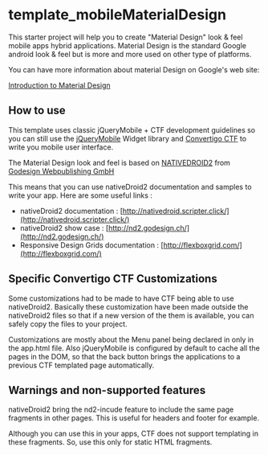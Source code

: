 # template_mobileMaterialDesign #
This starter project will help you to create "Material Design" look & feel mobile apps hybrid applications. Material Design is the standard Google android look & feel but is more and more used on other type of platforms.

You can have more information about material Design on Google's web site: 

[Introduction to Material Design](https://material.google.com/)

## How to use ##
This template uses classic jQueryMobile + CTF development guidelines so you can still use the [jQueryMobile](http://demos.jquerymobile.com/1.4.5/)  Widget library and  [Convertigo CTF](http://www.convertigo.com/document/latest/reference-manual/convertigo-templating-framework/) to write you mobile user interface.

The Material Design look and feel is based on [NATIVEDROID2](http://nativedroid.godesign.ch/material/) from  [Godesign Webpublishing GmbH](http://www.godesign.ch/) 

This means that you can use nativeDroid2 documentation and samples to write your app. Here are some useful links :

- nativeDroid2 documentation :  [http://nativedroid.scripter.click/](http://nativedroid.scripter.click/)
- nativeDroid2 show case : [http://nd2.godesign.ch/](http://nd2.godesign.ch/)
- Responsive Design Grids documentation : [http://flexboxgrid.com/](http://flexboxgrid.com/)

## Specific Convertigo CTF Customizations ##
Some customizations had to be made to have CTF being able to use nativeDroid2. Basically these customization have been made outside the nativeDroid2 files so that if a new version of the them is available, you can safely copy the files to your project.

Customizations are mostly about the Menu panel being declared in only in the app.html file. Also jQueryMobile is configured by default to cache all the pages in the DOM, so that the back button brings the applications to a previous CTF templated page automatically.


## Warnings and non-supported features ##
nativeDroid2 bring the nd2-incude feature to include the same page fragments in other pages. This is useful for headers and footer for example.

Although you can use this in your apps, CTF does not support templating in these fragments. So, use this only for static HTML fragments.

  
   


